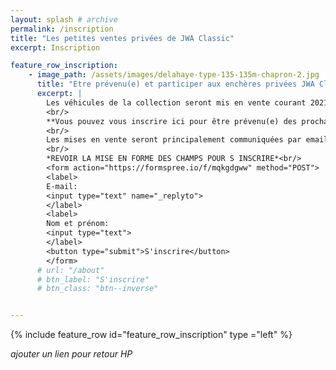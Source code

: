 ```yaml
---
layout: splash # archive
permalink: /inscription
title: "Les petites ventes privées de JWA Classic"
excerpt: Inscription

feature_row_inscription:
    - image_path: /assets/images/delahaye-type-135-135m-chapron-2.jpg
      title: "Etre prévenu(e) et participer aux enchères privées JWA Classic"
      excerpt: |
        Les véhicules de la collection seront mis en vente courant 2021.<br/>
        <br/>
        **Vous pouvez vous inscrire ici pour être prévenu(e) des prochaines ventes.<br/>
        <br/>
        Les mises en vente seront principalement communiquées par email aux inscrits.**<br/>
        <br/>
        *REVOIR LA MISE EN FORME DES CHAMPS POUR S INSCRIRE*<br/>
        <form action="https://formspree.io/f/mqkgdgww" method="POST">
        <label>
        E-mail:
        <input type="text" name="_replyto">
        </label>
        <label>
        Nom et prénom:
        <input type="text">
        </label>
        <button type="submit">S'inscrire</button>
        </form>
      # url: "/about"
      # btn_label: "S'inscrire"
      # btn_class: "btn--inverse"


---
```

{% include feature_row id="feature_row_inscription" type ="left" %}

*ajouter un lien pour retour HP*
